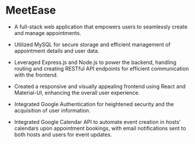 # MeetEase

- A full-stack web application that empowers users to seamlessly create and manage appointments.

- Utilized MySQL for secure storage and efficient management of appointment details and user data.

- Leveraged Express.js and Node.js to power the backend, handling routing and creating RESTful API endpoints for efficient communication with the frontend.

- Created a responsive and visually appealing frontend using React and Material-UI, enhancing the overall user experience.

- Integrated Google Authentication for heightened security and the acquisition of user information.

- Integrated Google Calendar API to automate event creation in hosts' calendars upon appointment bookings, with email notifications sent to both hosts and users for event updates.
